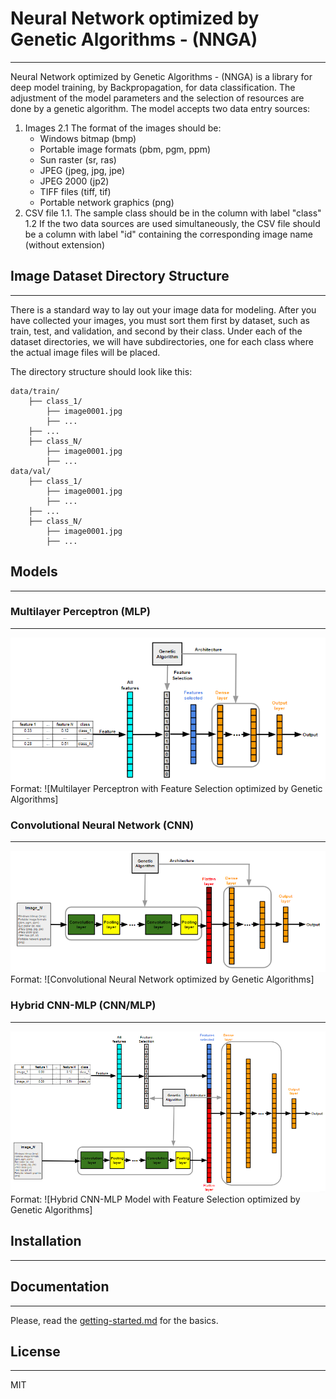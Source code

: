 # **N**eural **N**etwork optimized by **G**enetic **A**lgorithms - (NNGA)
----
Neural Network optimized by Genetic Algorithms - (NNGA) is a library for deep model training, by Backpropagation, for data classification. The adjustment of the model parameters and the selection of resources are done by a genetic algorithm.
The model accepts two data entry sources:
1. Images
    2.1 The format of the images should be:
    * Windows bitmap (bmp)
    * Portable image formats (pbm, pgm, ppm)
    * Sun raster (sr, ras)
    * JPEG (jpeg, jpg, jpe)
    * JPEG 2000 (jp2)
    * TIFF files (tiff, tif)
    * Portable network graphics (png)
2. CSV file
    1.1. The sample class should be in the column with label "class"
    1.2 If the two data sources are used simultaneously, the CSV file should be a column with label "id" containing the corresponding image name (without extension)

## Image Dataset Directory Structure
----
There is a standard way to lay out your image data for modeling.
After you have collected your images, you must sort them first by dataset, such as train, test, and validation, and second by their class.
Under each of the dataset directories, we will have subdirectories, one for each class where the actual image files will be placed.

The directory structure should look like this:

    data/train/
        ├── class_1/
    		├── image0001.jpg
    		├── ...
        ├── ...
        ├── class_N/
    		├── image0001.jpg
    		├── ...
    data/val/
        ├── class_1/
    		├── image0001.jpg
    		├── ...
        ├── ...
        ├── class_N/
    		├── image0001.jpg
    		├── ...

## Models
----

### Multilayer Perceptron (MLP)
----
![mlp](/doc/images/mlp.png)
Format: ![Multilayer Perceptron with Feature Selection optimized by Genetic Algorithms]

### Convolutional Neural Network (CNN)
----
![mlp](/doc/images/cnn.png)
Format: ![Convolutional Neural Network optimized by Genetic Algorithms]

### Hybrid CNN-MLP (CNN/MLP)
----
![mlp](/doc/images/cnn_mlp.png)
Format: ![Hybrid CNN-MLP Model with Feature Selection optimized by Genetic Algorithms]

## Installation
----

## Documentation
----
Please, read the [getting-started.md](/getting-started.md) for the basics.

## License
----
MIT
